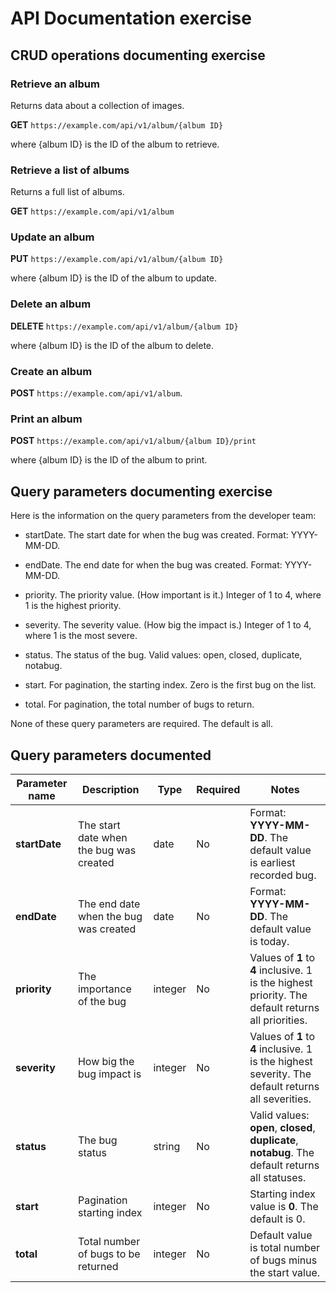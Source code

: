 # API Documentation exercise #

## CRUD operations documenting exercise ##

### Retrieve an album ###

Returns data about a collection of images.

**GET** `https://example.com/api/v1/album/{album ID}`

where {album ID} is the ID of the album to retrieve.

### Retrieve a list of albums ###

Returns a full list of albums.

**GET** `https://example.com/api/v1/album`

### Update an album ###

**PUT** `https://example.com/api/v1/album/{album ID}`

where {album ID} is the ID of the album to update.

### Delete an album ###

**DELETE** `https://example.com/api/v1/album/{album ID}`

where {album ID} is the ID of the album to delete.

### Create an album ###

**POST** `https://example.com/api/v1/album`.

### Print an album ###

**POST** `https://example.com/api/v1/album/{album ID}/print`

where {album ID} is the ID of the album to print.

## Query parameters documenting exercise ##

Here is the information on the query parameters from the developer team:

* startDate. The start date for when the bug was created. Format: YYYY-MM-DD.

* endDate. The end date for when the bug was created. Format: YYYY-MM-DD.

* priority. The priority value. (How important is it.) Integer of 1 to 4, where 1 is the highest priority.

* severity. The severity value. (How big the impact is.) Integer of 1 to 4, where 1 is the most severe.

* status. The status of the bug. Valid values: open, closed, duplicate, notabug.

* start. For pagination, the starting index. Zero is the first bug on the list.

* total. For pagination, the total number of bugs to return.

None of these query parameters are required. The default is all.

## Query parameters documented ##

| Parameter name | Description | Type | Required | Notes |
|-----------|-------------|------|----------|-------|
| **startDate** | The start date when the bug was created | date | No | Format: **YYYY-MM-DD**. The default value is earliest recorded bug. |
| **endDate** | The end date when the bug was created | date | No | Format: **YYYY-MM-DD**. The default value is today. |
| **priority** | The importance of the bug | integer | No | Values of **1** to **4** inclusive. 1 is the highest priority. The default returns all priorities. |
| **severity** | How big the bug impact is | integer | No | Values of **1** to **4** inclusive. 1 is the highest severity. The default returns all severities. |
| **status** | The bug status | string | No | Valid values: **open**, **closed**, **duplicate**, **notabug**. The default returns all statuses. |
| **start** | Pagination starting index | integer | No | Starting index value is **0**. The default is 0. |
| **total** | Total number of bugs to be returned | integer | No | Default value is total number of bugs minus the start value. |